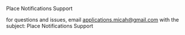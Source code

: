Place Notifications Support

for questions and issues, email applications.micah@gmail.com with the subject: Place Notifications Support
